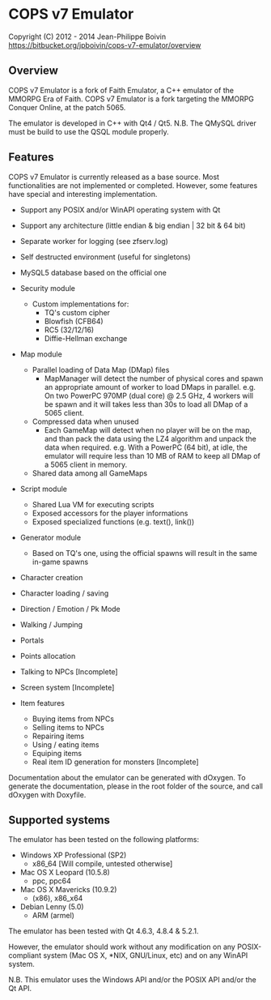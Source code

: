 # COPS v7 Emulator
Copyright (C) 2012 - 2014 Jean-Philippe Boivin
https://bitbucket.org/jpboivin/cops-v7-emulator/overview

Overview
--------

COPS v7 Emulator is a fork of Faith Emulator, a C++ emulator of the MMORPG
Era of Faith. COPS v7 Emulator is a fork targeting the MMORPG Conquer Online,
at the patch 5065.

The emulator is developed in C++ with Qt4 / Qt5.
N.B. The QMySQL driver must be build to use the QSQL module properly.

Features
--------

COPS v7 Emulator is currently released as a base source. Most functionalities
are not implemented or completed. However, some features have special and
interesting implementation.

+ Support any POSIX and/or WinAPI operating system with Qt
+ Support any architecture (little endian & big endian | 32 bit & 64 bit)
+ Separate worker for logging (see zfserv.log)
+ Self destructed environment (useful for singletons)
+ MySQL5 database based on the official one

+ Security module
  - Custom implementations for:
    * TQ's custom cipher
    * Blowfish (CFB64)
    * RC5 (32/12/16)
    * Diffie-Hellman exchange

+ Map module
  - Parallel loading of Data Map (DMap) files
    * MapManager will detect the number of physical cores and spawn an appropriate
      amount of worker to load DMaps in parallel.
      e.g. On two PowerPC 970MP (dual core) @ 2.5 GHz, 4 workers will be spawn and
           it will takes less than 30s to load all DMap of a 5065 client.
  - Compressed data when unused
    * Each GameMap will detect when no player will be on the map, and than pack
      the data using the LZ4 algorithm and unpack the data when required.
      e.g. With a PowerPC (64 bit), at idle, the emulator will require less than
           10 MB of RAM to keep all DMap of a 5065 client in memory.
  - Shared data among all GameMaps

+ Script module
  - Shared Lua VM for executing scripts
  - Exposed accessors for the player informations
  - Exposed specialized functions (e.g. text(), link())

+ Generator module
  - Based on TQ's one, using the official spawns will result in the same in-game spawns

+ Character creation
+ Character loading / saving
+ Direction / Emotion / Pk Mode
+ Walking / Jumping
+ Portals
+ Points allocation
+ Talking to NPCs [Incomplete]
+ Screen system [Incomplete]

+ Item features
  - Buying items from NPCs
  - Selling items to NPCs
  - Repairing items
  - Using / eating items
  - Equiping items
  - Real item ID generation for monsters [Incomplete]

Documentation about the emulator can be generated with dOxygen.
To generate the documentation, please in the root folder of the source,
and call dOxygen with Doxyfile.

Supported systems
-----------------

The emulator has been tested on the following platforms:
- Windows XP Professional (SP2)
  + x86_64 [Will compile, untested otherwise]
- Mac OS X Leopard (10.5.8)
  + ppc, ppc64
- Mac OS X Mavericks (10.9.2)
  + (x86), x86_x64
- Debian Lenny (5.0)
  + ARM (armel)

The emulator has been tested with Qt 4.6.3, 4.8.4 & 5.2.1.

However, the emulator should work without any modification on any
POSIX-compliant system (Mac OS X, *NIX, GNU/Linux, etc) and on any
WinAPI system.

N.B. This emulator uses the Windows API and/or the POSIX API and/or the Qt API.
